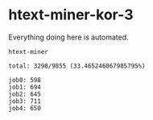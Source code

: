 # htext-miner-kor-3

Everything doing here is automated.

```
htext-miner

total: 3298/9855 (33.465246067985795%)

job0: 598
job1: 694
job2: 645
job3: 711
job4: 650
```